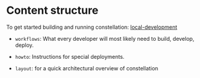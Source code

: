 # Content structure
<!-- put most important links for quick reference here -->

To get started building and running constellation: [local-development](./workflows/build-develop-deploy.md)

* `workflows`: What every developer will most likely need to build, develop, deploy.

* `howto`: Instructions for special deployments.

* `layout`: for a quick architectural overview of constellation
